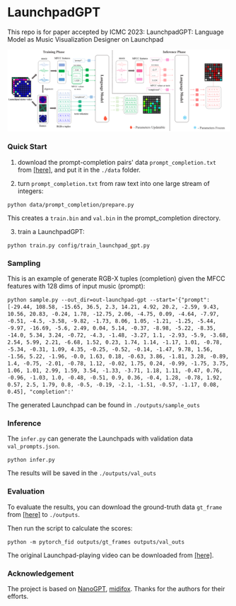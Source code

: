 # LaunchpadGPT
This repo is for paper accepted by ICMC 2023: LaunchpadGPT: Language Model as Music Visualization Designer on Launchpad 

<img src="/framework.png"> 

### Quick Start

1. download the prompt-completion pairs' data `prompt_completion.txt` from [[here]](https://drive.google.com/file/d/1ZBQtDop9jGhcSjpZwWKHC-k6QK4pVNe-/view?usp=sharing), and put it in the `./data` folder. 

2. turn `prompt_completion.txt` from raw text into one large stream of integers:

```shell
python data/prompt_completion/prepare.py
```
This creates a `train.bin` and `val.bin` in the prompt_completion directory.

3. train a LaunchpadGPT:

```shell
python train.py config/train_launchpad_gpt.py
```

### Sampling

This is an example of generate RGB-X tuples (completion) given the MFCC features with 128 dims of input music (prompt):

```shell
python sample.py --out_dir=out-launchpad-gpt --start='{"prompt": [-29.44, 108.58, -15.65, 36.5, 2.3, 14.21, 4.92, 20.2, -2.59, 9.43, 10.56, 20.83, -0.24, 1.78, -12.75, 2.06, -4.75, 0.09, -4.64, -7.97, -0.51, -4.5, -3.58, -9.82, -1.73, 8.06, 1.05, -1.21, -1.25, -5.44, -9.97, -16.69, -5.6, 2.49, 0.04, 5.14, -0.37, -8.98, -5.22, -8.35, -14.0, 5.34, 3.24, -0.72, -4.3, -1.48, -3.27, 1.1, -2.93, -5.9, -3.68, 2.54, 5.99, 2.21, -6.68, 1.52, 0.23, 1.74, 1.14, -1.17, 1.01, -0.78, -5.34, -0.31, 1.09, 4.35, -0.25, -0.52, -0.14, -1.47, 9.78, 1.56, -1.56, 5.22, -1.96, -0.0, 1.63, 0.18, -0.63, 3.86, -1.81, 3.28, -0.89, 1.4, -0.75, -2.01, -0.78, 1.12, -0.02, 1.75, 0.24, -0.99, -1.75, 3.75, 1.06, 1.01, 2.99, 1.59, 3.54, -1.33, -3.71, 1.18, 1.11, -0.47, 0.76, -0.96, -1.03, 1.0, -0.48, -0.51, 0.9, 0.36, -0.4, 1.28, -0.78, 1.92, 0.57, 2.5, 1.79, 0.8, -0.5, -0.19, -2.1, -1.51, -0.57, -1.17, 0.08, 0.45], "completion":'
```

The generated Launchpad can be found in `./outputs/sample_outs`

### Inference

The `infer.py` can generate the Launchpads with validation data `val_prompts.json`.


```shell
python infer.py
```
The results will be saved in the `./outputs/val_outs`

### Evaluation

To evaluate the results, you can download the ground-truth data `gt_frame` from [[here]](https://drive.google.com/file/d/13UNtQgTKaUJomo3vxwBuUC7W25sRYqgz/view?usp=sharing) to `./outputs`.

Then run the script to calculate the scores:

```shell
python -m pytorch_fid outputs/gt_frames outputs/val_outs
```

The original Launchpad-playing video can be downloaded from [[here]](https://drive.google.com/file/d/1ikugWFBwkRm0V6AlDoRswdC3knrvLZCt/view?usp=sharing).

### Acknowledgement
The project is based on [NanoGPT](https://github.com/karpathy/nanoGPT), [midifox](http://midifox.com/). Thanks for the authors for their efforts.
